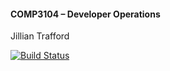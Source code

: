 #### COMP3104 – Developer Operations
Jillian Trafford

[![Build Status](https://app.travis-ci.com/jtrafford/comp3104.svg?branch=main)](https://app.travis-ci.com/jtrafford/comp3104)
